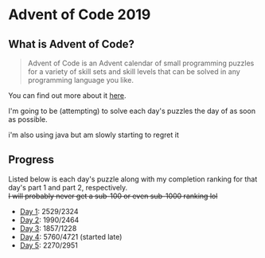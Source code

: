 # Advent of Code 2019

## What is Advent of Code?

>Advent of Code is an Advent calendar of small programming puzzles for a variety of skill sets 
and skill levels that can be solved in any programming language you like. 

You can find out more about it [here](https://adventofcode.com/2019/about).

I'm going to be (attempting) to solve each day's puzzles the day of as soon as possible.

i'm also using java but am slowly starting to regret it

## Progress

Listed below is each day's puzzle along with my completion ranking for that day's part 1 and part 2, respectively.  
~~I will probably never get a sub-100 or even sub-1000 ranking lol~~

- [Day 1](https://adventofcode.com/2019/day/1): 2529/2324
- [Day 2](https://adventofcode.com/2019/day/2): 1990/2464
- [Day 3](https://adventofcode.com/2019/day/3): 1857/1228
- [Day 4](https://adventofcode.com/2019/day/4): 5760/4721 (started late)
- [Day 5](https://adventofcode.com/2019/day/5): 2270/2951